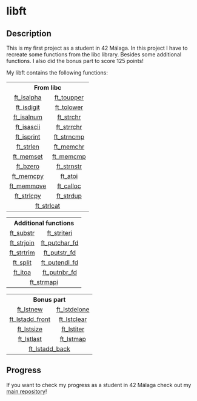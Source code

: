 <!-- Title -->

# libft

<!-- Description -->

## Description

This is my first project as a student in 42 Málaga. In this project I have to recreate some functions from the libc library. Besides some additional functions. I also did the bonus part to score 125 points!

My libft contains the following functions:

<!-- LIBC functions -->

<table>
  <tr>
    <th colspan = "2"><strong>From libc</strong></th>
  </tr>
  <tr>
    <td align = "center"><a href = "ft_isalpha.c">ft_isalpha</a></td>
    <td align = "center"><a href = "ft_toupper.c">ft_toupper</a></td>
  </tr>
  <tr>
    <td align = "center"><a href = "ft_isdigit.c">ft_isdigit</a></td>
    <td align = "center"><a href = "ft_tolower.c">ft_tolower</a></td>
  </tr>
  <tr>
    <td align = "center"><a href = "ft_isalnum.c">ft_isalnum</a></td>
    <td align = "center"><a href = "ft_strchr.c">ft_strchr</a></td>
  </tr>
  <tr>
    <td align = "center"><a href = "ft_isascii.c">ft_isascii</a></td>
    <td align = "center"><a href = "ft_strrchr.c">ft_strrchr</a></td>
  </tr>
  <tr>
    <td align = "center"><a href = "ft_isprint.c">ft_isprint</a></td>
    <td align = "center"><a href = "ft_strncmp.c">ft_strncmp</a></td>
  </tr>
  <tr>
    <td align = "center"><a href = "ft_strlen.c">ft_strlen</a></td>
    <td align = "center"><a href = "ft_memchr.c">ft_memchr</a></td>
  </tr>
  <tr>
    <td align = "center"><a href = "ft_memset.c">ft_memset</a></td>
    <td align = "center"><a href = "ft_memcmp.c">ft_memcmp</a></td>
  </tr>
  <tr>
    <td align = "center"><a href = "ft_bzero.c">ft_bzero</a></td>
    <td align = "center"><a href = "ft_strnstr.c">ft_strnstr</a></td>
  </tr>
  <tr>
    <td align = "center"><a href = "ft_memcpy.c">ft_memcpy</a></td>
    <td align = "center"><a href = "ft_atoi.c">ft_atoi</a></td>
  </tr>
  <tr>
    <td align = "center"><a href = "ft_memmove.c">ft_memmove</a></td>
    <td align = "center"><a href = "ft_calloc.c">ft_calloc</a></td>
  </tr>
  <tr>
    <td align = "center"><a href = "ft_strlcpy.c">ft_strlcpy</a></td>
    <td align = "center"><a href = "ft_strdup.c">ft_strdup</a></td>
  </tr>
  <tr>
    <td align = "center" colspan = "2"><a href = "ft_strclat.c">ft_strlcat</a></td>
    
  </tr>
</table>

<!-- Additional functions -->

<table>
  <tr>
    <th colspan = "2">Additional functions</th>
  </tr>
  <tr>
    <td align = "center"><a href = "ft_substr.c">ft_substr</a></td>
    <td align = "center"><a href = "ft_striteri.c">ft_striteri</a></td>
  </tr>
  <tr>
    <td align = "center"><a href = "ft_strjoin.c">ft_strjoin</a></td>
    <td align = "center"><a href = "ft_putchar_fd.c">ft_putchar_fd</a></td>
  </tr>
  <tr>
    <td align = "center"><a href = "ft_strtrim.c">ft_strtrim</a></td>
    <td align = "center"><a href = "ft_putstr_fd.c">ft_putstr_fd</a></td>
  </tr>
  <tr>
    <td align = "center"><a href = "ft_split.c">ft_split</a></td>
    <td align = "center"><a href = "ft_putendl_fd.c">ft_putendl_fd</a></td>
  </tr>
  <tr>
    <td align = "center"><a href = "ft_itoa.c">ft_itoa</a></td>
    <td align = "center"><a href = "ft_putnbr_fd.c">ft_putnbr_fd</a></td>
  </tr>
  <tr>
    <td align = "center" colspan = "2"><a href = "ft_strmapi.c">ft_strmapi</a></td>
  </tr>
</table>

<!-- Bonus part -->

<table>
  <tr>
    <th colspan = "2">Bonus part</th>
  </tr>
  <tr>
    <td align = "center"><a href = "ft_lstnew.c">ft_lstnew</a></td>
    <td align = "center"><a href = "ft_lstdelone.c">ft_lstdelone</a></td>
  </tr>
  <tr>
    <td align = "center"><a href = "ft_lstadd_front.c">ft_lstadd_front</a></td>
    <td align = "center"><a href = "ft_lstclear.c">ft_lstclear</a></td>
  </tr>
  <tr>
    <td align = "center"><a href = "ft_lstsize.c">ft_lstsize</a></td>
    <td align = "center"><a href = "ft_lstiter.c">ft_lstiter</a></td>
  </tr>
  <tr>
    <td align = "center"><a href = "ft_lstlast.c">ft_lstlast</a></td>
    <td align = "center"><a href = "ft_lstmap.c">ft_lstmap</a></td>
  </tr>
  <tr>
    <td align = "center" colspan = "2"><a href = "ft_lstadd_back.c">ft_lstadd_back</a></td>
  </tr>
</table>

<!-- Checkout -->

## Progress

If you want to check my progress as a student in 42 Málaga check out my <a href = "https://github.com/SrRecursive/42Malaga">main repository</a>!
